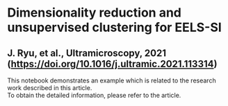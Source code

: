 # Dimensionality reduction and unsupervised clustering for EELS-SI
## J. Ryu, et al., Ultramicroscopy, 2021 (https://doi.org/10.1016/j.ultramic.2021.113314)


This notebook demonstrates an example which is related to the research work described in this article.<br>
To obtain the detailed information, please refer to the article.
